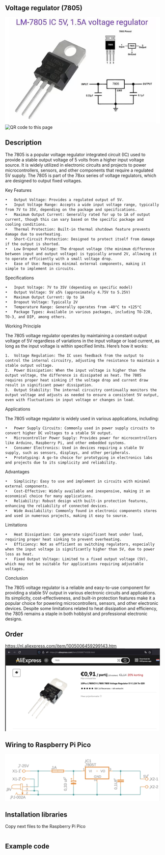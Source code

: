 ## Voltage regulator (7805)

<img src="7805_Photo.jpg" alt="Photo of the component">
<img src="7805_QR_code.jpg" alt="QR code to this page" width="80" height="80">

## Description
The 7805 is a popular voltage regulator integrated circuit (IC) used to provide a stable output voltage of 5 volts from a higher input voltage source. It is widely utilized in electronic circuits and projects to power microcontrollers, sensors, and other components that require a regulated 5V supply. The 7805 is part of the 78xx series of voltage regulators, which are designed to output fixed voltages.

Key Features

	•	Output Voltage: Provides a regulated output of 5V.
	•	Input Voltage Range: Accepts a wide input voltage range, typically from 7V to 35V, depending on the package and specifications.
	•	Maximum Output Current: Generally rated for up to 1A of output current, though this can vary based on the specific package and cooling conditions.
	•	Thermal Protection: Built-in thermal shutdown feature prevents damage due to overheating.
	•	Short-Circuit Protection: Designed to protect itself from damage if the output is shorted.
	•	Low Dropout Voltage: The dropout voltage (the minimum difference between input and output voltage) is typically around 2V, allowing it to operate efficiently with a small voltage drop.
	•	Ease of Use: Requires minimal external components, making it simple to implement in circuits.

Specifications

	•	Input Voltage: 7V to 35V (depending on specific model)
	•	Output Voltage: 5V ±5% (approximately 4.75V to 5.25V)
	•	Maximum Output Current: Up to 1A
	•	Dropout Voltage: Typically 2V
	•	Temperature Range: Generally operates from -40°C to +125°C
	•	Package Types: Available in various packages, including TO-220, TO-3, and DIP, among others.

Working Principle

The 7805 voltage regulator operates by maintaining a constant output voltage of 5V regardless of variations in the input voltage or load current, as long as the input voltage is within specified limits. Here’s how it works:

	1.	Voltage Regulation: The IC uses feedback from the output to control the internal circuitry, adjusting the resistance to maintain a stable output voltage.
	2.	Power Dissipation: When the input voltage is higher than the output voltage, the difference is dissipated as heat. The 7805 requires proper heat sinking if the voltage drop and current draw result in significant power dissipation.
	3.	Output Stability: The internal circuitry continually monitors the output voltage and adjusts as needed to ensure a consistent 5V output, even with fluctuations in input voltage or changes in load.

Applications

The 7805 voltage regulator is widely used in various applications, including:

	•	Power Supply Circuits: Commonly used in power supply circuits to convert higher DC voltages to a stable 5V output.
	•	Microcontroller Power Supply: Provides power for microcontrollers like Arduino, Raspberry Pi, and other embedded systems.
	•	Consumer Electronics: Used in devices requiring a stable 5V supply, such as sensors, displays, and other peripherals.
	•	Prototyping: A go-to choice for prototyping in electronics labs and projects due to its simplicity and reliability.

Advantages

	•	Simplicity: Easy to use and implement in circuits with minimal external components.
	•	Cost-Effective: Widely available and inexpensive, making it an economical choice for many applications.
	•	Reliability: Robust design with built-in protection features, enhancing the reliability of connected devices.
	•	Wide Availability: Commonly found in electronic components stores and used in numerous projects, making it easy to source.

Limitations

	•	Heat Dissipation: Can generate significant heat under load, requiring proper heat sinking to prevent overheating.
	•	Efficiency: Not as efficient as switching regulators, especially when the input voltage is significantly higher than 5V, due to power loss as heat.
	•	Fixed Output Voltage: Limited to a fixed output voltage (5V), which may not be suitable for applications requiring adjustable voltages.

Conclusion

The 7805 voltage regulator is a reliable and easy-to-use component for providing a stable 5V output in various electronic circuits and applications. Its simplicity, cost-effectiveness, and built-in protection features make it a popular choice for powering microcontrollers, sensors, and other electronic devices. Despite some limitations related to heat dissipation and efficiency, the 7805 remains a staple in both hobbyist and professional electronic designs.

## Order
<a href="https://nl.aliexpress.com/item/1005006459299143.html">https://nl.aliexpress.com/item/1005006459299143.htm</a>
<img src="7805_Order.jpg" alt="Photo of the Order">


## Wiring to Raspberry Pi Pico
<img src="7805_Wiring.jpg" alt="Wiring" >

## Installation libraries
Copy next files to the Raspberry Pi Pico

```bash

```

## Example code
```python



```



